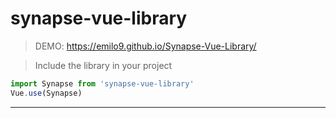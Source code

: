 # synapse-vue-library

> DEMO: https://emilo9.github.io/Synapse-Vue-Library/

> Include the library in your project
```javascript
import Synapse from 'synapse-vue-library'
Vue.use(Synapse)
```
***
